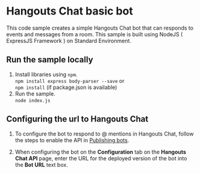 # Hangouts Chat basic bot

This code sample creates a simple Hangouts Chat bot that can responds to events and 
messages from a room. This sample is built using NodeJS ( ExpressJS Framework ) on Standard Environment.

## Run the sample locally
  
  1. Install libraries using `npm`. </br>
     `npm install express body-parser --save` or </br> `npm install` (if package.json is available)
  2. Run the sample.</br>
    `node index.js`

## Configuring the url to Hangouts Chat

  1. To configure the bot to respond to @ mentions in Hangouts Chat, follow the steps to enable the API in [Publishing bots](https://developers.google.com/hangouts/chat/how-tos/bots-publish).

  2. When configuring the bot on the **Configuration** tab on the
     **Hangouts Chat API** page, enter the URL for the deployed version of the bot into the **Bot URL** text box.
